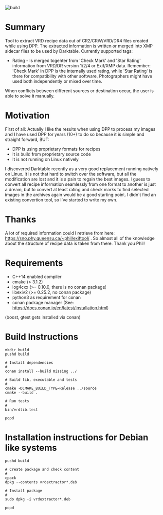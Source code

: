 ![build](https://github.com/karlheinzkurt/vrd-extractor/workflows/build/badge.svg)

# Summary
Tool to extract VRD recipe data out of CR2/CRW/VRD/DR4 files created while 
using DPP. The extracted information is written or merged into XMP sidecar files to be used
by Darktable. Currently supported tags:

* Rating - Is merged togehter from 'Check Mark' and 'Star Rating' 
  information from VRD/DR version 1/2/4 or Exif/XMP data.
  Remember: 'Check Mark' in DPP is the internally used rating, while
  'Star Rating' is there for compatibility with other software, 
  Photographers might have used both independently or mixed over time.

When conflicts between different sources or destination occur, 
the user is able to solve it manually.

# Motivation
First of all: Actually I like the results when using DPP to process my images and I
have used DPP for years (10+) to do so because it is simple and straight forward, BUT:

* DPP is using proprietary formats for recipes
* It is build from proprietary source code
* It is not running on Linux natively

I discovered Darktable recently as a very good replacement running 
natively on Linux. It is not that hard to switch over the software, 
but all the modification are lost and it is a pain to regain the best images. 
I guess to convert all recipe information seamlessly from one format to another is just 
a dream, but to convert at least rating and check marks to find selected images 
in the archives again would be a good starting point. I didn't find an existing 
convertion tool, so I've started to write my own.

# Thanks
A lot of required information could I retrieve from
here: https://sno.phy.queensu.ca/~phil/exiftool/ . So almost all of the 
knowledge about the structure of recipe data is taken from there. Thank you Phil!

# Requirements

* C++14 enabled compiler
* cmake (> 3.1.2)  
* log4cxx  (>= 0.10.0, there is no conan package)
* libexiv2 (>= 0.25.2, no conan package)
* python3 as requirement for conan
* conan package manager (See: https://docs.conan.io/en/latest/installation.html)

(boost, gtest gets installed via conan)

# Build Instructions
```
mkdir build
pushd build

# Install dependencies
#
conan install --build missing ../

# Build lib, executable and tests
#
cmake -DCMAKE_BUILD_TYPE=Release ../source
cmake --build .

# Run tests
#
bin/vrdlib.test

popd
```

# Installation instructions for Debian like systems
```
pushd build

# Create package and check content
#
cpack
dpkg --contents vrdextractor*.deb

# Install package
#
sudo dpkg -i vrdextractor*.deb

popd
```

